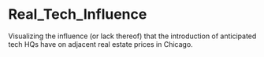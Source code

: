 # Real_Tech_Influence
Visualizing the influence (or lack thereof) that the introduction of anticipated tech HQs have on adjacent real estate prices in Chicago. 
